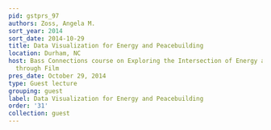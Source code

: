 ```yaml
---
pid: gstprs_97
authors: Zoss, Angela M.
sort_year: 2014
sort_date: 2014-10-29
title: Data Visualization for Energy and Peacebuilding
location: Durham, NC
host: Bass Connections course on Exploring the Intersection of Energy and Peace-building
  through Film
pres_date: October 29, 2014
type: Guest lecture
grouping: guest
label: Data Visualization for Energy and Peacebuilding
order: '31'
collection: guest
---
```

